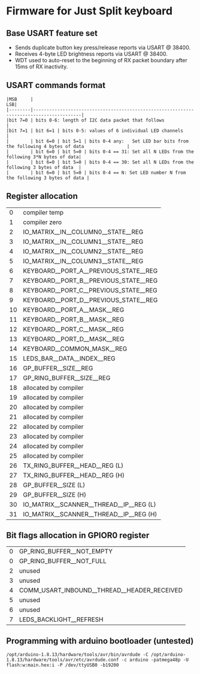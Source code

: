 # Firmware for Just Split keyboard

## Base USART feature set
* Sends duplicate button key press/release reports via USART @ 38400.
* Receives 4-byte LED brightness reports via USART @ 38400.
* WDT used to auto-reset to the beginning of RX packet boundary after 15ms of RX inactivity.


## USART commands format

```
|MSB     |                                                                                     LSB|
|--------|----------------------------------------------------------------------------------------|
|bit 7=0 | bits 0-6: length of I2C data packet that follows                                       |
|bit 7=1 | bit 6=1 | bits 0-5: values of 6 individual LED channels                                |
|        | bit 6=0 | bit 5=1 | bits 0-4 any:   Set LED bar bits from the following 4 bytes of data                |
|        | bit 6=0 | bit 5=0 | bits 0-4 == 31: Set all N LEDs from the following 3*N bytes of data|
|        | bit 6=0 | bit 5=0 | bits 0-4 == 30: Set all N LEDs from the following 3 bytes of data  |
|        | bit 6=0 | bit 5=0 | bits 0-4 == N: Set LED number N from the following 3 bytes of data |
```


## Register allocation

|    |                                                                 |
|----|-----------------------------------------------------------------|
|  0 | compiler temp                                                   |
|  1 | compiler zero                                                   |
|  2 | IO_MATRIX__IN__COLUMN0__STATE__REG                              |
|  3 | IO_MATRIX__IN__COLUMN1__STATE__REG                              |
|  4 | IO_MATRIX__IN__COLUMN2__STATE__REG                              |
|  5 | IO_MATRIX__IN__COLUMN3__STATE__REG                              |
|  6 | KEYBOARD__PORT_A__PREVIOUS_STATE__REG                           |
|  7 | KEYBOARD__PORT_B__PREVIOUS_STATE__REG                           |
|  8 | KEYBOARD__PORT_C__PREVIOUS_STATE__REG                           |
|  9 | KEYBOARD__PORT_D__PREVIOUS_STATE__REG                           |
| 10 | KEYBOARD__PORT_A__MASK__REG                                     |
| 11 | KEYBOARD__PORT_B__MASK__REG                                     |
| 12 | KEYBOARD__PORT_C__MASK__REG                                     |
| 13 | KEYBOARD__PORT_D__MASK__REG                                     |
| 14 | KEYBOARD__COMMON_MASK__REG                                      |
| 15 | LEDS_BAR__DATA__INDEX__REG                                      |
| 16 | GP_BUFFER__SIZE__REG                                            |
| 17 | GP_RING_BUFFER__SIZE__REG                                       |
| 18 | allocated by compiler                                           |
| 19 | allocated by compiler                                           |
| 20 | allocated by compiler                                           |
| 21 | allocated by compiler                                           |
| 22 | allocated by compiler                                           |
| 23 | allocated by compiler                                           |
| 24 | allocated by compiler                                           |
| 25 | allocated by compiler                                           |
| 26 | TX_RING_BUFFER__HEAD__REG (L)                                   |
| 27 | TX_RING_BUFFER__HEAD__REG (H)                                   |
| 28 | GP_BUFFER__SIZE (L)                                             |
| 29 | GP_BUFFER__SIZE (H)                                             |
| 30 | IO_MATRIX__SCANNER__THREAD__IP__REG (L)                         |
| 31 | IO_MATRIX__SCANNER__THREAD__IP__REG (H)                         |


## Bit flags allocation in GPIOR0 register

|    |                                                                 |
|----|-----------------------------------------------------------------|
|  0 | GP_RING_BUFFER__NOT_EMPTY                                       |
|  0 | GP_RING_BUFFER__NOT_FULL                                        |
|  2 | unused                                                          |
|  3 | unused                                                          |
|  4 | COMM_USART_INBOUND__THREAD__HEADER_RECEIVED                     |
|  5 | unused                                                          |
|  6 | unused                                                          |
|  7 | LEDS_BACKLIGHT__REFRESH                                         |


## Programming with arduino bootloader (untested)

```
/opt/arduino-1.8.13/hardware/tools/avr/bin/avrdude -C /opt/arduino-1.8.13/hardware/tools/avr/etc/avrdude.conf -c arduino -patmega48p -U flash:w:main.hex:i -P /dev/ttyUSB0 -b19200
```